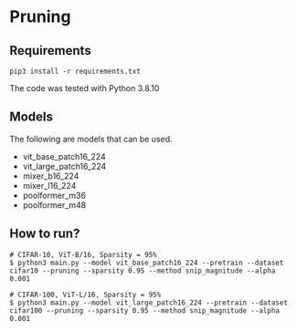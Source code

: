 # Pruning

## Requirements
```
pip3 install -r requirements.txt
```
The code was tested with Python 3.8.10


## Models
The following are models that can be used.
- vit_base_patch16_224
- vit_large_patch16_224
- mixer_b16_224
- mixer_l16_224
- poolformer_m36
- poolformer_m48

## How to run?
```
# CIFAR-10, ViT-B/16, Sparsity = 95%
$ python3 main.py --model vit_base_patch16_224 --pretrain --dataset cifar10 --pruning --sparsity 0.95 --method snip_magnitude --alpha 0.001

# CIFAR-100, ViT-L/16, Sparsity = 95%
$ python3 main.py --model vit_large_patch16_224 --pretrain --dataset cifar100 --pruning --sparsity 0.95 --method snip_magnitude --alpha 0.001
```
